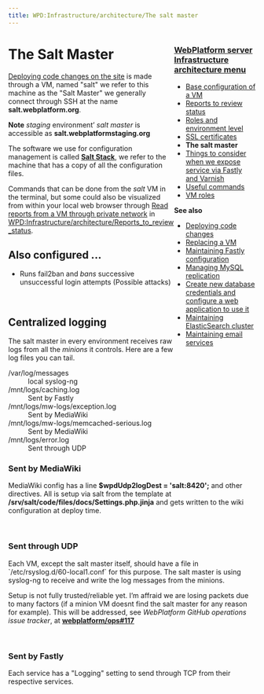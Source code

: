 ```yaml
---
title: WPD:Infrastructure/architecture/The salt master
---
```

<div style="float:right;width:33%;word-wrap:break-word;clear:both;">
<h3><span class="mw-headline" id="WebPlatform_server_Infrastructure_architecture_menu"><a href="/wiki/WPD:Infrastructure/architecture" title="WPD:Infrastructure/architecture">WebPlatform server Infrastructure architecture menu</a></span></h3>
<div class="subpagelist">
<ul><li> <a href="/wiki/WPD:Infrastructure/architecture/Base_configuration_of_a_VM" title="WPD:Infrastructure/architecture/Base configuration of a VM">Base configuration of a VM</a></li>
<li> <a href="/wiki/WPD:Infrastructure/architecture/Reports_to_review_status" title="WPD:Infrastructure/architecture/Reports to review status">Reports to review status</a></li>
<li> <a href="/wiki/WPD:Infrastructure/architecture/Roles_and_environment_level" title="WPD:Infrastructure/architecture/Roles and environment level">Roles and environment level</a></li>
<li> <a href="/wiki/WPD:Infrastructure/architecture/SSL_certificates" title="WPD:Infrastructure/architecture/SSL certificates">SSL certificates</a></li>
<li> <strong class="selflink">The salt master</strong></li>
<li> <a href="/wiki/WPD:Infrastructure/architecture/Things_to_consider_when_we_expose_service_via_Fastly_and_Varnish" title="WPD:Infrastructure/architecture/Things to consider when we expose service via Fastly and Varnish">Things to consider when we expose service via Fastly and Varnish</a></li>
<li> <a href="/wiki/WPD:Infrastructure/architecture/Useful_commands" title="WPD:Infrastructure/architecture/Useful commands">Useful commands</a></li>
<li> <a href="/wiki/WPD:Infrastructure/architecture/VM_roles" title="WPD:Infrastructure/architecture/VM roles">VM roles</a></div></li></ul>
<p><b>See also</b>
</p>
<ul><li> <a href="/wiki/WPD:Infrastructure/procedures/Deploying_code_changes" title="WPD:Infrastructure/procedures/Deploying code changes">Deploying code changes</a></li>
<li> <a href="/wiki/WPD:Infrastructure/procedures/Replacing_a_VM" title="WPD:Infrastructure/procedures/Replacing a VM">Replacing a VM</a></li>
<li> <a href="/wiki/WPD:Infrastructure/procedures/Maintaining_Varnish_or_Fastly_configuration" title="WPD:Infrastructure/procedures/Maintaining Varnish or Fastly configuration">Maintaining Fastly configuration</a></li>
<li> <a href="/wiki/WPD:Infrastructure/procedures/Managing_MySQL_replication" title="WPD:Infrastructure/procedures/Managing MySQL replication">Managing MySQL replication</a></li>
<li> <a href="/wiki/WPD:Infrastructure/procedures/Create_new_database_credentials_configure_a_web_application_to_use_it" title="WPD:Infrastructure/procedures/Create new database credentials configure a web application to use it">Create new database credentials and configure a web application to use it</a></li>
<li> <a href="/wiki/WPD:Infrastructure/procedures/Maintaining_ElasticSearch_cluster" title="WPD:Infrastructure/procedures/Maintaining ElasticSearch cluster">Maintaining ElasticSearch cluster</a></li>
<li> <a href="/wiki/WPD:Infrastructure/procedures/Maintaining_email_services" title="WPD:Infrastructure/procedures/Maintaining email services">Maintaining email services</a></li></ul>
</div>
<h1><span class="mw-headline" id="The_Salt_Master">The Salt Master</span></h1>
<p><a href="/wiki/WPD:Infrastructure/procedures/Deploying_code_changes" title="WPD:Infrastructure/procedures/Deploying code changes">Deploying code changes on the site</a> is made through a VM, named "salt" we refer to this machine as the "Salt Master" we generally connect through SSH at the name <b>salt.webplatform.org</b>.
</p><p><b>Note</b> <i>staging</i> environment’ <i>salt master</i> is accessible as <b>salt.webplatformstaging.org</b>
</p><p>The software we use for configuration management is called <b><a rel="nofollow" class="external text" href="http://saltstack.com/">Salt Stack</a></b>, we refer to the machine that has a copy of all the configuration files.
</p><p>Commands that can be done from the <i>salt</i> VM in the terminal, but some could also be visualized from within your local web browser through <a href="/wiki/WPD:Infrastructure/architecture/Reports_to_review_status#Read_reports_from_a_VM_through_private_network" title="WPD:Infrastructure/architecture/Reports to review status">Read reports from a VM through private network</a> in <a href="/wiki/WPD:Infrastructure/architecture/Reports_to_review_status" title="WPD:Infrastructure/architecture/Reports to review status">WPD:Infrastructure/architecture/Reports_to_review_status</a>.
</p>
<h2><span class="mw-headline" id="Also_configured_...">Also configured ...</span></h2>
<ul><li> Runs fail2ban and <i>bans</i> successive unsuccessful login attempts (Possible attacks)</li></ul>
<p><br />
</p>
<h2><span class="mw-headline" id="Centralized_logging">Centralized logging</span></h2>
<p>The salt master in every environment receives raw logs from all the <i>minions</i> it controls. Here are a few log files you can tail.
</p>
<dl><dt>/var/log/messages</dt>
<dd> local syslog-ng</dd>
<dt>/mnt/logs/caching.log</dt>
<dd> Sent by Fastly</dd>
<dt>/mnt/logs/mw-logs/exception.log</dt>
<dd> Sent by MediaWiki</dd>
<dt>/mnt/logs/mw-logs/memcached-serious.log</dt>
<dd> Sent by MediaWiki</dd>
<dt>/mnt/logs/error.log</dt>
<dd> Sent through UDP</dd></dl>
<h3><span class="mw-headline" id="Sent_by_MediaWiki">Sent by MediaWiki</span></h3>
<p>MediaWiki config has a line <b>$wpdUdp2logDest = 'salt:8420';</b> and other directives. All is setup via salt from the template at <b>/srv/salt/code/files/docs/Settings.php.jinja</b> and gets written to the wiki configuration at deploy time.
</p><p><br />
</p>
<h3><span class="mw-headline" id="Sent_through_UDP">Sent through UDP</span></h3>
<p>Each VM, except the salt master itself, should have a file in `/etc/rsyslog.d/60-local1.conf` for this purpose.
The salt master is using syslog-ng to receive and write the log messages from the minions.
</p><p>Setup is not fully trusted/reliable yet. I’m affraid we are losing packets due to many factors (if a minion VM doesnt find the salt master for any reason for example). This will be addressed, see <i>WebPlatform GitHub operations issue tracker</i>, at <b><a rel="nofollow" class="external text" href="https://github.com/webplatform/ops/issues/117">webplatform/ops#117</a></b>
</p><p><br />
</p>
<h3><span class="mw-headline" id="Sent_by_Fastly">Sent by Fastly</span></h3>
<p>Each service has a "Logging" setting to send through TCP from their respective services.
</p>
<!-- Saved in parser cache with key wpwiki:pcache:idhash:58603-0!*!0!!*!*!*!esi=1 and timestamp 20150731185730 and revision id 101112
 -->
